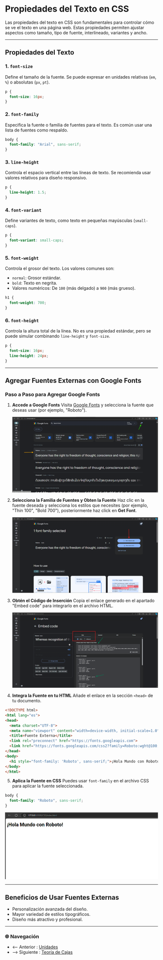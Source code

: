 # Propiedades del Texto en CSS

Las propiedades del texto en CSS son fundamentales para controlar cómo se ve el texto en una página web. Estas propiedades permiten ajustar aspectos como tamaño, tipo de fuente, interlineado, variantes y ancho.

---

## **Propiedades del Texto**

### **1. `font-size`**
Define el tamaño de la fuente. Se puede expresar en unidades relativas (`em`, `%`) o absolutas (`px`, `pt`).

```css
p {
  font-size: 16px;
}
```

### **2. `font-family`**
Especifica la fuente o familia de fuentes para el texto. Es común usar una lista de fuentes como respaldo.

```css
body {
  font-family: "Arial", sans-serif;
}
```

### **3. `line-height`**
Controla el espacio vertical entre las líneas de texto. Se recomienda usar valores relativos para diseño responsivo.

```css
p {
  line-height: 1.5;
}
```

### **4. `font-variant`**
Define variantes de texto, como texto en pequeñas mayúsculas (`small-caps`).

```css
p {
  font-variant: small-caps;
}
```

### **5. `font-weight`**
Controla el grosor del texto. Los valores comunes son:
- `normal`: Grosor estándar.
- `bold`: Texto en negrita.
- Valores numéricos: De `100` (más delgado) a `900` (más grueso).

```css
h1 {
  font-weight: 700;
}
```

### **6. `font-height`**
Controla la altura total de la línea. No es una propiedad estándar, pero se puede simular combinando `line-height` y `font-size`.

```css
p {
  font-size: 16px;
  line-height: 24px;
}
```

---

## **Agregar Fuentes Externas con Google Fonts**

### **Paso a Paso para Agregar Google Fonts**

1. **Accede a Google Fonts**
   Visita [Google Fonts](https://fonts.google.com) y selecciona la fuente que deseas usar (por ejemplo, "Roboto").
   
   ![Paso 1: Google Fonts](../Recursos/fontimg1.png)

2. **Selecciona la Familia de Fuentes y Obten la Fuente**
   Haz clic en la fuente deseada y selecciona los estilos que necesites (por ejemplo, "Thin 100", "Bold 700"), posteriormente haz click en **Get Font**.
   
   ![Paso 2: Selección de Fuente](../Recursos/fontimg2.png)

3. **Obtén el Código de Inserción**
   Copia el enlace generado en el apartado "Embed code" para integrarlo en el archivo HTML.
   
   ![Paso 3: Código de Inserción](../Recursos/fontimg3.png)

4. **Integra la Fuente en tu HTML**
   Añade el enlace en la sección `<head>` de tu documento.

```html
<!DOCTYPE html>
<html lang="es">
<head>
  <meta charset="UTF-8">
  <meta name="viewport" content="width=device-width, initial-scale=1.0">
  <title>Fuente Externa</title>
  <link rel="preconnect" href="https://fonts.googleapis.com">
  <link href="https://fonts.googleapis.com/css2?family=Roboto:wght@100;300;400;700&display=swap" rel="stylesheet">
</head>
<body>
  <h1 style="font-family: 'Roboto', sans-serif;">¡Hola Mundo con Roboto!</h1>
</body>
</html>
```

5. **Aplica la Fuente en CSS**
   Puedes usar `font-family` en el archivo CSS para aplicar la fuente seleccionada.

```css
body {
  font-family: "Roboto", sans-serif;
}
```

   ![Paso 4: Ejemplo en Uso](../Recursos/fontimg4.png)

---

## **Beneficios de Usar Fuentes Externas**
- Personalización avanzada del diseño.
- Mayor variedad de estilos tipográficos.
- Diseño más atractivo y profesional.

---

### 🌐 Navegación

- <-- Anterior : [Unidades](Unidades.md)
- --> Siguiente : [Teoría de Cajas](Teoría%20de%20Cajas.md)
